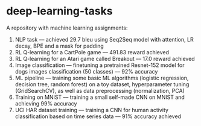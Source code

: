 # deep-learning-tasks
A repository with machine learning assignments:

1. NLP task –– achieved 29.7 bleu using Seq2Seq model with attention, LR decay, BPE and a mask for padding
2. RL Q-learning for a CartPole game –– 491.83 reward achieved
3. RL Q-learning for an Atari game called Breakout –– 17.0 reward achieved
4. Image classification –– finetuning a pretrained Resnet-152 model for dogs images classification (50 classes) –– 92% accuracy
5. ML pipeline –– training some basic ML algorithms (logistic regression, decision tree, random forest) on a toy dataset, hyperparameter tuning (GridSearchCV), as well as data preprocessing (normalization, PCA)
6. Training on MNIST –– training a small self-made CNN on MNIST and achieving 99% accuracy
7. UCI HAR dataset training –– training a CNN for human activity classification based on time series data –– 91% accuracy achieved
